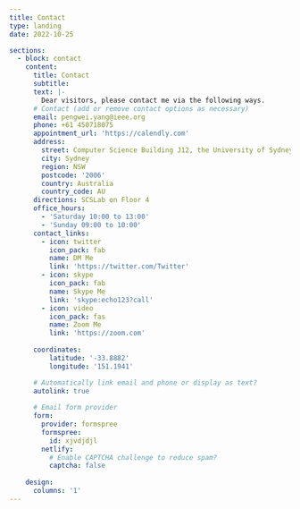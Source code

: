 ```yaml
---
title: Contact
type: landing
date: 2022-10-25

sections:
  - block: contact
    content:
      title: Contact
      subtitle:
      text: |-
        Dear visitors, please contact me via the following ways.
      # Contact (add or remove contact options as necessary)
      email: pengwei.yang@ieee.org
      phone: +61 450718075
      appointment_url: 'https://calendly.com'
      address: 
        street: Computer Science Building J12, the University of Sydney
        city: Sydney
        region: NSW
        postcode: '2006'
        country: Australia
        country_code: AU
      directions: SCSLab on Floor 4
      office_hours:
        - 'Saturday 10:00 to 13:00'
        - 'Sunday 09:00 to 10:00'
      contact_links:
        - icon: twitter
          icon_pack: fab
          name: DM Me
          link: 'https://twitter.com/Twitter'
        - icon: skype
          icon_pack: fab
          name: Skype Me
          link: 'skype:echo123?call'
        - icon: video
          icon_pack: fas
          name: Zoom Me
          link: 'https://zoom.com'
      
      coordinates:
          latitude: '-33.8882'
          longitude: '151.1941'

      # Automatically link email and phone or display as text?
      autolink: true
      
      # Email form provider
      form:
        provider: formspree
        formspree:
          id: xjvdjdjl
        netlify:
          # Enable CAPTCHA challenge to reduce spam?
          captcha: false
        
    design:
      columns: '1'
---
```

